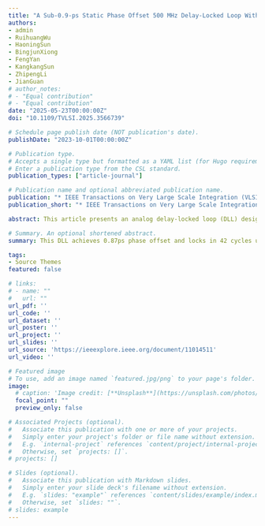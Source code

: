 ```yaml
---
title: "A Sub-0.9-ps Static Phase Offset 500 MHz Delay-Locked Loop With a Large Gain Phase Detector"
authors:
- admin
- RuihuangWu
- HaoningSun
- BingjunXiong
- FengYan
- KangkangSun
- ZhipengLi
- JianGuan
# author_notes:
# - "Equal contribution"
# - "Equal contribution"
date: "2025-05-23T00:00:00Z"
doi: "10.1109/TVLSI.2025.3566739"

# Schedule page publish date (NOT publication's date).
publishDate: "2023-10-01T00:00:00Z"

# Publication type.
# Accepts a single type but formatted as a YAML list (for Hugo requirements).
# Enter a publication type from the CSL standard.
publication_types: ["article-journal"]

# Publication name and optional abbreviated publication name.
publication: "* IEEE Transactions on Very Large Scale Integration (VLSI) Systems ( Early Access )*."
publication_short: "* IEEE Transactions on Very Large Scale Integration (VLSI) Systems ( Early Access )*."

abstract: This article presents an analog delay-locked loop (DLL) designed for high-precision measurement applications, featuring low static phase offset (SPO) and fast locking speed, such as time-to-digital converters (TDCs) and analog-to-digital converters (ADCs). A large gain and dead-zone free phase detector (PD) is proposed. When the DLL reaches the locked state, the phase error between the two input signals of the PD can be reduced to 0.53 ps (0.095°), which has an 18-time improvement compared to the conventional DLL. Therefore, the SPO of the entire DLL can be effectively reduced to be less than 0.87 ps. Furthermore, the auxiliary circuit, consisting of a large phase difference detector (LPDD) and fast-adjusting branches (FABs), accelerates the DLL’s locking process to 42 clock cycles and improves the locking speed by 4.1 times. Designed by a standard 180 nm CMOS technology, the DLL occupies an area of 106.1×93.3 μ m. It achieves low power consumption of 1.89mW at 500 MHz, and the root mean square (rms) jitter and P-P jitter are 1.01 and 6.26 ps, respectively.

# Summary. An optional shortened abstract.
summary: This DLL achieves 0.87ps phase offset and locks in 42 cycles using an improved phase detector. The 180nm CMOS design runs at 500MHz with 1.89mW power and 1.01ps jitter.

tags:
- Source Themes
featured: false

# links:
# - name: ""
#   url: ""
url_pdf: ''
url_code: ''
url_dataset: ''
url_poster: ''
url_project: ''
url_slides: ''
url_source: 'https://ieeexplore.ieee.org/document/11014511'
url_video: ''

# Featured image
# To use, add an image named `featured.jpg/png` to your page's folder. 
image:
  # caption: 'Image credit: [**Unsplash**](https://unsplash.com/photos/jdD8gXaTZsc)'
  focal_point: ""
  preview_only: false

# Associated Projects (optional).
#   Associate this publication with one or more of your projects.
#   Simply enter your project's folder or file name without extension.
#   E.g. `internal-project` references `content/project/internal-project/index.md`.
#   Otherwise, set `projects: []`.
# projects: []

# Slides (optional).
#   Associate this publication with Markdown slides.
#   Simply enter your slide deck's filename without extension.
#   E.g. `slides: "example"` references `content/slides/example/index.md`.
#   Otherwise, set `slides: ""`.
# slides: example
---
```


<!-- {{% callout note %}}
Click the *Cite* button above to demo the feature to enable visitors to import publication metadata into their reference management software.
{{% /callout %}}

{{% callout note %}}
Create your slides in Markdown - click the *Slides* button to check out the example.
{{% /callout %}}

Add the publication's **full text** or **supplementary notes** here. You can use rich formatting such as including [code, math, and images](https://docs.hugoblox.com/content/writing-markdown-latex/). -->
